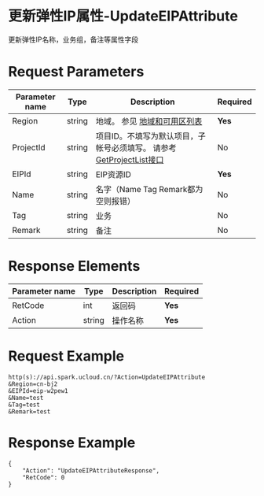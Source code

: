 # 更新弹性IP属性-UpdateEIPAttribute

更新弹性IP名称，业务组，备注等属性字段

# Request Parameters
|Parameter name|Type|Description|Required|
|---|---|---|---|
|Region|string|地域。 参见 [地域和可用区列表](api/summary/regionlist)|**Yes**|
|ProjectId|string|项目ID。不填写为默认项目，子帐号必须填写。 请参考[GetProjectList接口](api/summary/get_project_list)|No|
|EIPId|string|EIP资源ID|**Yes**|
|Name|string|名字（Name Tag Remark都为空则报错）|No|
|Tag|string|业务|No|
|Remark|string|备注|No|

# Response Elements
|Parameter name|Type|Description|Required|
|---|---|---|---|
|RetCode|int|返回码|**Yes**|
|Action|string|操作名称|**Yes**|

# Request Example
```
http(s)://api.spark.ucloud.cn/?Action=UpdateEIPAttribute
&Region=cn-bj2
&EIPId=eip-w2pew1
&Name=test
&Tag=test
&Remark=test
```

# Response Example
```
{
    "Action": "UpdateEIPAttributeResponse", 
    "RetCode": 0
}
```

